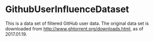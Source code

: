 # GithubUserInfluenceDataset
This is a data set of filtered GitHub user data.
The original data set is downloaded from http://www.ghtorrent.org/downloads.html, as of 2017.01.19.
